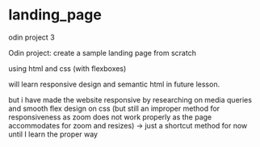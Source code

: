 # landing_page
odin project 3

Odin project: create a sample landing page from scratch

using html and css (with flexboxes)

will learn responsive design and semantic html in future lesson.

but i have made the website responsive by researching on media queries and smooth flex design on css (but still an improper method for responsiveness as zoom does not work properly as the page accommodates for zoom and resizes) -> just a shortcut method for now until I learn the proper way